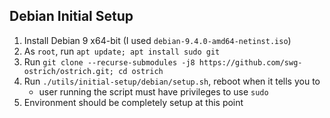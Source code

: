 ## Debian Initial Setup
 1. Install Debian 9 x64-bit (I used `debian-9.4.0-amd64-netinst.iso`)
 2. As `root`, run `apt update; apt install sudo git`
 3. Run `git clone --recurse-submodules -j8 https://github.com/swg-ostrich/ostrich.git; cd ostrich`
 4. Run `./utils/initial-setup/debian/setup.sh`, reboot when it tells you to
     * user running the script must have privileges to use `sudo`
 5. Environment should be completely setup at this point

